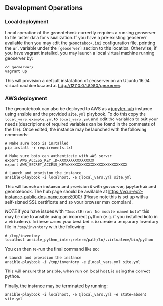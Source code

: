 ## Development Operations

### Local deployment
Local operation of the geonotebook currently requires a running geoserver to tile raster data for visualization. If you have a pre-existing geoserver available then you may edit the ```geonotebook.ini``` configuration file,  pointing the ```url``` variable under the ```[geoserver]``` section to this location.  Otherwise,  if you have vagrant installed,  you may launch a local virtual machine running geoserver by:
```
cd geoserver/
vagrant up
```

This will provision a default installation of geoserver on an Ubuntu 16.04 virtual machine located at http://127.0.0.1:8080/geoserver.

### AWS deployment
The geonotebook can also be deployed to AWS as a [jupyter hub](https://github.com/jupyterhub/jupyterhub) instance using ansible and the provided ```site.yml``` playbook. To do this copy the ```local_vars.example.yml``` to ```local_vars.yml``` and edit the variables to suit your needs (descriptions of required variables can be found in the comments of the file).  Once edited,  the instance may be launched with the following commands:

```
# Make sure boto is installed
pip install -r requirements.txt

# Make sure boto can authenticate with AWS server
export AWS_ACCESS_KEY_ID=XXXXXXXXXXXXXXXX
export AWS_SECRET_ACCESS_KEY=XXXXXXXXXXXXXXXXXXXXXXXXXXX

# Launch and provision the instance
ansible-playbook -i localhost, -e @local_vars.yml site.yml
```

This will launch an instance and provision it with geoserver, jupyterhub and geonotebook. The hub page should be available at https://your-ec2-instance-public-dns-name.com:8000/ (Please note this is set up with a self-signed SSL certificate and so your browser may complain). 

*NOTE* if you have issues with ```"ImportError: No module named boto"``` this may be due to ansible using an incorrect python (e.g. if you installed boto in a virtualenv). In these cases your best bet is to create a temporary inventory file in ```/tmp/inventory``` with the following:


```
# /tmp/inventory
localhost ansible_python_interpreter=/path/to/.virtualenv/bin/python
```

You can then re-run the final command like so:

```
# Launch and provision the instance
ansible-playbook -i /tmp/inventory -e @local_vars.yml site.yml
```

This will ensure that ansible, when run on local host, is using the correct python.

Finally, the instance may be terminated by running:

```
ansible-playbook -i localhost, -e @local_vars.yml -e state=absent site.yml
```
